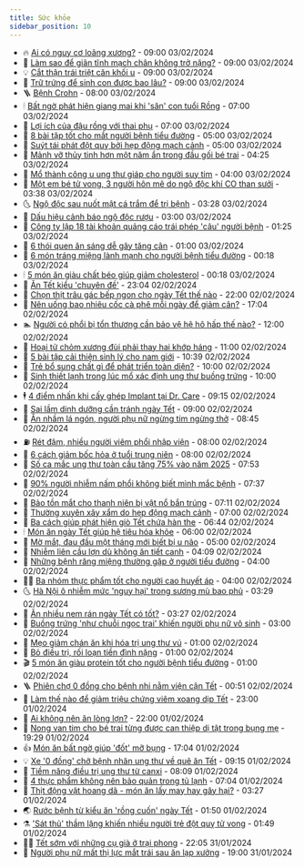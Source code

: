 ```yaml
---
title: Sức khỏe
sidebar_position: 10
---
```


<!-- vnexpress-suc-khoe:START -->
- 🔥 [Ai có nguy cơ loãng xương?](https://vnexpress.net/ai-co-nguy-co-loang-xuong-4708366.html) - 09:00 03/02/2024
- 🥰 [Làm sao để giãn tĩnh mạch chân không trở nặng?](https://vnexpress.net/lam-sao-de-gian-tinh-mach-chan-khong-tro-nang-4708316.html) - 09:00 03/02/2024
- 💡 [Cắt thận trái triệt căn khối u](https://vnexpress.net/cat-than-trai-triet-can-khoi-u-4708309.html) - 09:00 03/02/2024
- 🤗 [Trữ trứng để sinh con được bao lâu?](https://vnexpress.net/tru-trung-de-sinh-con-duoc-bao-lau-4708292.html) - 09:00 03/02/2024
- 🪜 [Bệnh Crohn](https://vnexpress.net/benh-crohn-4704423.html) - 08:00 03/02/2024
- 🕯 [Bất ngờ phát hiện giang mai khi &#39;săn&#39; con tuổi Rồng](https://vnexpress.net/bat-ngo-phat-hien-giang-mai-khi-san-con-tuoi-rong-4708297.html) - 07:00 03/02/2024
- 🤭 [Lợi ích của đậu rồng với thai phụ](https://vnexpress.net/loi-ich-cua-dau-rong-voi-thai-phu-4708282.html) - 07:00 03/02/2024
- 👀 [8 bài tập tốt cho mắt người bệnh tiểu đường](https://vnexpress.net/8-bai-tap-tot-cho-mat-nguoi-benh-tieu-duong-4708266.html) - 05:00 03/02/2024
- 🌋 [Suýt tái phát đột quỵ bởi hẹp động mạch cảnh](https://vnexpress.net/suyt-tai-phat-dot-quy-boi-hep-dong-mach-canh-4708231.html) - 05:00 03/02/2024
- 🫶 [Mảnh vỡ thủy tinh hơn một năm ẩn trong đầu gối bé trai](https://vnexpress.net/manh-vo-thuy-tinh-hon-mot-nam-an-trong-dau-goi-be-trai-4708183.html) - 04:25 03/02/2024
- 🦆 [Mổ thành công u ung thư giáp cho người suy tim](https://vnexpress.net/mo-thanh-cong-u-ung-thu-giap-cho-nguoi-suy-tim-4708270.html) - 04:00 03/02/2024
- 🚀 [Một em bé tử vong, 3 người hôn mê do ngộ độc khí CO than sưởi](https://vnexpress.net/mot-em-be-tu-vong-3-nguoi-hon-me-do-ngo-doc-khi-co-than-suoi-4708278.html) - 03:38 03/02/2024
- 🌜 [Ngộ độc sau nuốt mật cá trắm để trị bệnh](https://vnexpress.net/ngo-doc-sau-nuot-mat-ca-tram-de-tri-benh-4708301.html) - 03:28 03/02/2024
- 🧰 [Dấu hiệu cảnh báo ngộ độc rượu](https://vnexpress.net/dau-hieu-canh-bao-ngo-doc-ruou-4708261.html) - 03:00 03/02/2024
- 💫 [Công ty lập 18 tài khoản quảng cáo trái phép &#39;câu&#39; người bệnh](https://vnexpress.net/cong-ty-lap-18-tai-khoan-quang-cao-trai-phep-cau-nguoi-benh-4708195.html) - 01:25 03/02/2024
- 🌝 [6 thói quen ăn sáng dễ gây tăng cân](https://vnexpress.net/6-thoi-quen-an-sang-de-gay-tang-can-4708124.html) - 01:00 03/02/2024
- 🗽 [6 món tráng miệng lành mạnh cho người bệnh tiểu đường](https://vnexpress.net/6-mon-trang-mieng-lanh-manh-cho-nguoi-benh-tieu-duong-4707660.html) - 00:18 03/02/2024
- 🕯 [5 món ăn giàu chất béo giúp giảm cholesterol](https://vnexpress.net/5-mon-an-giau-chat-beo-giup-giam-cholesterol-4708110.html) - 00:18 03/02/2024
- 🦅 [Ăn Tết kiểu &#39;chuyên đề&#39;](https://vnexpress.net/an-tet-kieu-chuyen-de-4706708.html) - 23:04 02/02/2024
- 🦆 [Chọn thịt trâu gác bếp ngon cho ngày Tết thế nào](https://vnexpress.net/moi-nguy-tu-mon-thit-trau-gac-bep-kem-chat-luong-4706740.html) - 22:00 02/02/2024
- 🎊 [Nên uống bao nhiêu cốc cà phê mỗi ngày để giảm cân?](https://vnexpress.net/nen-uong-bao-nhieu-coc-ca-phe-moi-ngay-de-giam-can-4707876.html) - 17:04 02/02/2024
- 🏊 [Người có phổi bị tổn thương cần bảo vệ hệ hô hấp thế nào?](https://vnexpress.net/nguoi-co-phoi-bi-ton-thuong-can-bao-ve-he-ho-hap-the-nao-4708022.html) - 12:00 02/02/2024
- 📝 [Hoại tử chỏm xương đùi phải thay hai khớp háng](https://vnexpress.net/hoai-tu-chom-xuong-dui-phai-thay-hai-khop-hang-4708107.html) - 11:00 02/02/2024
- 💯 [5 bài tập cải thiện sinh lý cho nam giới](https://vnexpress.net/5-bai-tap-cai-thien-sinh-ly-cho-nam-gioi-4708076.html) - 10:39 02/02/2024
- 🌊 [Trẻ bổ sung chất gì để phát triển toàn diện?](https://vnexpress.net/tre-bo-sung-chat-gi-de-phat-trien-toan-dien-4708037.html) - 10:00 02/02/2024
- 🚀 [Sinh thiết lạnh trong lúc mổ xác định ung thư buồng trứng](https://vnexpress.net/sinh-thiet-lanh-trong-luc-mo-xac-dinh-ung-thu-buong-trung-4708026.html) - 10:00 02/02/2024
- 🕴 [4 điểm nhấn khi cấy ghép Implant tại Dr. Care](https://vnexpress.net/4-diem-nhan-khi-cay-ghep-implant-tai-dr-care-4707911.html) - 09:15 02/02/2024
- 🗽 [Sai lầm dinh dưỡng cần tránh ngày Tết](https://vnexpress.net/sai-lam-dinh-duong-can-tranh-ngay-tet-4708023.html) - 09:00 02/02/2024
- 🎡 [Ăn nhầm lá ngón, người phụ nữ ngừng tim ngừng thở](https://vnexpress.net/an-nham-la-ngon-nguoi-phu-nu-ngung-tim-ngung-tho-4707934.html) - 08:45 02/02/2024
- ⛽️ [Rét đậm, nhiều người viêm phổi nhập viện](https://vnexpress.net/ret-dam-nhieu-nguoi-viem-phoi-nhap-vien-4707902.html) - 08:00 02/02/2024
- 🦆 [6 cách giảm bốc hỏa ở tuổi trung niên](https://vnexpress.net/6-cach-giam-boc-hoa-o-tuoi-trung-nien-4707848.html) - 08:00 02/02/2024
- 🤩 [Số ca mắc ung thư toàn cầu tăng 75% vào năm 2025](https://vnexpress.net/so-ca-mac-ung-thu-toan-cau-tang-75-vao-nam-2025-4708043.html) - 07:53 02/02/2024
- 🦒 [90% người nhiễm nấm phổi không biết mình mắc bệnh](https://vnexpress.net/90-nguoi-nhiem-nam-phoi-khong-biet-minh-mac-benh-4707792.html) - 07:37 02/02/2024
- 💫 [Bảo tồn mắt cho thanh niên bị vật nổ bắn trúng](https://vnexpress.net/bao-ton-mat-cho-thanh-nien-bi-vat-no-ban-trung-4707884.html) - 07:11 02/02/2024
- 🐘 [Thường xuyên xây xẩm do hẹp động mạch cảnh](https://vnexpress.net/thuong-xuyen-xay-xam-do-hep-dong-mach-canh-4707969.html) - 07:00 02/02/2024
- 🚀 [Ba cách giúp phát hiện giò Tết chứa hàn the](https://vnexpress.net/ba-cach-giup-phat-hien-gio-tet-chua-han-the-4707913.html) - 06:44 02/02/2024
- 🕯 [Món ăn ngày Tết giúp hệ tiêu hóa khỏe](https://vnexpress.net/mon-an-ngay-tet-giup-he-tieu-hoa-khoe-4707943.html) - 06:00 02/02/2024
- 🦏 [Mờ mắt, đau đầu một tháng mới biết bị u não](https://vnexpress.net/mo-mat-dau-dau-mot-thang-moi-biet-bi-u-nao-4707935.html) - 05:00 02/02/2024
- 🦄 [Nhiễm liên cầu lợn dù không ăn tiết canh](https://vnexpress.net/nhiem-lien-cau-lon-du-khong-an-tiet-canh-4707939.html) - 04:09 02/02/2024
- 🦒 [Những bệnh răng miệng thường gặp ở người tiểu đường](https://vnexpress.net/nhung-benh-rang-mieng-thuong-gap-o-nguoi-tieu-duong-4707931.html) - 04:00 02/02/2024
- 👨‍🏫 [Ba nhóm thực phẩm tốt cho người cao huyết áp](https://vnexpress.net/ba-nhom-thuc-pham-tot-cho-nguoi-cao-huyet-ap-4707640.html) - 04:00 02/02/2024
- 🌜 [Hà Nội ô nhiễm mức &#39;nguy hại&#39; trong sương mù bao phủ](https://vnexpress.net/ha-noi-bi-suong-mu-bao-phu-o-nhiem-muc-nguy-hai-4707879.html) - 03:29 02/02/2024
- 🚀 [Ăn nhiều nem rán ngày Tết có tốt?](https://vnexpress.net/an-nhieu-nem-ran-ngay-tet-co-tot-4707926.html) - 03:27 02/02/2024
- 💃 [Buồng trứng &#39;như chuỗi ngọc trai&#39; khiến người phụ nữ vô sinh](https://vnexpress.net/buong-trung-nhu-chuoi-ngoc-trai-khien-nguoi-phu-nu-vo-sinh-4707897.html) - 03:00 02/02/2024
- 💯 [Mẹo giảm chán ăn khi hóa trị ung thư vú](https://vnexpress.net/meo-giam-chan-an-khi-hoa-tri-ung-thu-vu-4707684.html) - 01:00 02/02/2024
- 🤔 [Bỏ điều trị, rối loạn tiền đình nặng](https://vnexpress.net/bo-dieu-tri-roi-loan-tien-dinh-nang-4707644.html) - 01:00 02/02/2024
- 🎬 [5 món ăn giàu protein tốt cho người bệnh tiểu đường](https://vnexpress.net/5-mon-an-giau-protein-tot-cho-nguoi-benh-tieu-duong-4706775.html) - 01:00 02/02/2024
- 🪜 [Phiên chợ 0 đồng cho bệnh nhi nằm viện cận Tết](https://vnexpress.net/phien-cho-0-dong-cho-benh-nhi-nam-vien-can-tet-4707791.html) - 00:51 02/02/2024
- 🦣 [Làm thế nào để giảm triệu chứng viêm xoang dịp Tết](https://vnexpress.net/lam-the-nao-de-giam-trieu-chung-viem-xoang-dip-tet-4707258.html) - 23:00 01/02/2024
- 🧐 [Ai không nên ăn lòng lợn?](https://vnexpress.net/ai-khong-nen-an-long-lon-4707242.html) - 22:00 01/02/2024
- 🤡 [Nong van tim cho bé trai từng được can thiệp dị tật trong bụng mẹ](https://vnexpress.net/nong-van-tim-cho-be-trai-tung-duoc-can-thiep-di-tat-trong-bung-me-4707787.html) - 19:29 01/02/2024
- 👍 [Món ăn bất ngờ giúp &#39;đốt&#39; mỡ bụng](https://vnexpress.net/mon-an-bat-ngo-giup-dot-mo-bung-4707565.html) - 17:04 01/02/2024
- 💡 [Xe &#39;0 đồng&#39; chở bệnh nhân ung thư về quê ăn Tết](https://vnexpress.net/xe-0-dong-cho-benh-nhan-ung-thu-ve-que-an-tet-4707729.html) - 09:15 01/02/2024
- 💯 [Tiềm năng điều trị ung thư từ canxi](https://vnexpress.net/tiem-nang-dieu-tri-ung-thu-tu-canxi-4707642.html) - 08:09 01/02/2024
- 🧠 [4 thực phẩm không nên bảo quản trong tủ lạnh](https://vnexpress.net/4-thuc-pham-khong-nen-bao-quan-trong-tu-lanh-4707316.html) - 07:04 01/02/2024
- 🎡 [Thịt động vật hoang dã - món ăn lấy may hay gây hại?](https://vnexpress.net/thit-dong-vat-hoang-da-mon-an-lay-may-hay-gay-hai-4707087.html) - 03:27 01/02/2024
- 🌏 [Rước bệnh từ kiểu ăn &#39;rồng cuốn&#39; ngày Tết](https://vnexpress.net/ruoc-benh-tu-kieu-an-rong-cuon-ngay-tet-4706018.html) - 01:50 01/02/2024
- ⚗️ [&#39;Sát thủ&#39; thầm lặng khiến nhiều người trẻ đột quỵ tử vong](https://vnexpress.net/sat-thu-tham-lang-khien-nhieu-nguoi-tre-dot-quy-tu-vong-4707239.html) - 01:49 01/02/2024
- 👨‍🏫 [Tết sớm với những cụ già ở trại phong](https://vnexpress.net/tet-som-voi-nhung-cu-gia-o-trai-phong-4707328.html) - 22:05 31/01/2024
- 🤖 [Người phụ nữ mất thị lực mắt trái sau ăn lạp xưởng](https://vnexpress.net/nguoi-phu-nu-mat-thi-luc-mat-trai-sau-an-lap-xuong-4707280.html) - 19:00 31/01/2024<!-- vnexpress-suc-khoe:END -->
